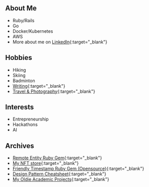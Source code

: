 ## About Me
- Ruby/Rails
- Go
- Docker/Kubernetes
- AWS
- More about me on [LinkedIn](https://www.linkedin.com/in/kurounseung){:target="_blank"}

## Hobbies
- Hiking
- Skiing
- Badminton
- [Writing](https://kurounseung.medium.com){:target="_blank"}
- [Travel & Photography](https://www.instagram.com/sk_studio_and_photography/){:target="_blank"}

## Interests
- Entrepreneurship
- Hackathons
- AI

## Archives
- [Remote Entity Ruby Gem](https://rubygems.org/gems/remote_entity){:target="_blank"}
- [My NFT store](https://opensea.io/sk_studio_and_photography){:target="_blank"}
- [Friendly Timestamp Ruby Gem (Opensource)](https://rubygems.org/gems/friendly_timestamp){:target="_blank"}
- [Design Pattern Cheatsheet](https://kurounseung.medium.com/design-pattern-cheatsheet-7389072558f2){:target="_blank"}
- [My Oldie Academic Projects](https://crown-s.medium.com/my-oldie-academic-projects-379cbc5cb1a1){:target="_blank"}
